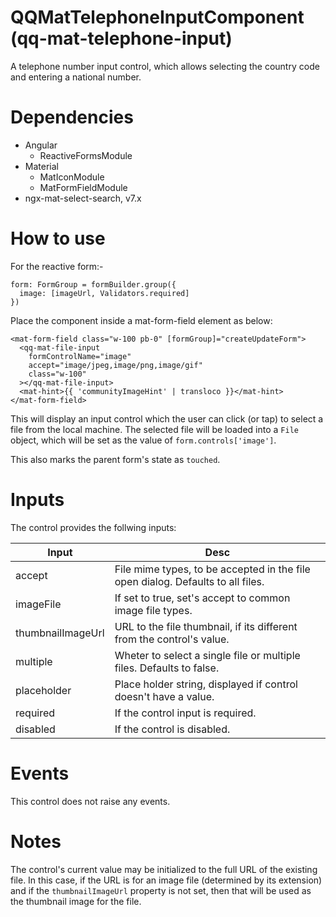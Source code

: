 # QQMatTelephoneInputComponent (qq-mat-telephone-input)

A telephone number input control, which allows selecting the country code and
entering a national number.

# Dependencies

* Angular
  - ReactiveFormsModule
* Material
  - MatIconModule
  - MatFormFieldModule
* ngx-mat-select-search, v7.x

# How to use

For the reactive form:-

  ```
  form: FormGroup = formBuilder.group({
    image: [imageUrl, Validators.required]
  })
  ```

Place the component inside a mat-form-field element as below:

  ```
  <mat-form-field class="w-100 pb-0" [formGroup]="createUpdateForm">
    <qq-mat-file-input
      formControlName="image"
      accept="image/jpeg,image/png,image/gif"
      class="w-100"
    ></qq-mat-file-input>
    <mat-hint>{{ 'communityImageHint' | transloco }}</mat-hint>
  </mat-form-field>
  ```

This will display an input control which the user can click (or tap) to select
a file from the local machine. The selected file will be loaded into a `File`
object, which will be set as the value of `form.controls['image']`.

This also marks the parent form's state as `touched`.

# Inputs
The control provides the follwing inputs:

| Input  | Desc |
|--------|-------------------------------------------------------- |
| accept | File mime types, to be accepted in the file open dialog. Defaults to all files. |
| imageFile | If set to true, set's accept to common image file types. |
| thumbnailImageUrl | URL to the file thumbnail, if its different from the control's value. |
| multiple | Wheter to select a single file or multiple files. Defaults to false. |
| placeholder | Place holder string, displayed if control doesn't have a value. |
| required | If the control input is required. |
| disabled | If the control is disabled. |

# Events
This control does not raise any events.

# Notes
The control's current value may be initialized to the full URL of the existing
file. In this case, if the URL is for an image file (determined by its
extension) and if the `thumbnailImageUrl` property is not set, then that will be
used as the thumbnail image for the file.
